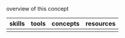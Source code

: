 overview of this concept

| skills | tools | concepts | resources |
|---|---|---|---|
|  |  |  |  |
